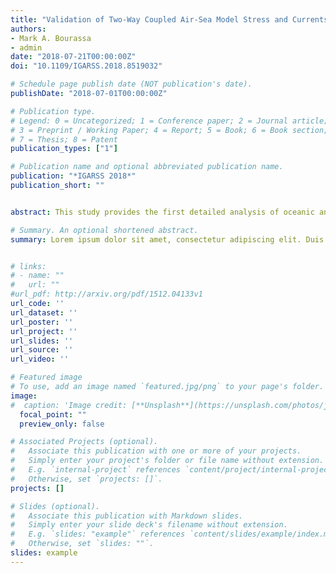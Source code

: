 ```yaml
---
title: "Validation of Two-Way Coupled Air-Sea Model Stress and Currents Through Remotely Sensed Winds and SST"
authors:
- Mark A. Bourassa
- admin
date: "2018-07-21T00:00:00Z"
doi: "10.1109/IGARSS.2018.8519032"

# Schedule page publish date (NOT publication's date).
publishDate: "2018-07-01T00:00:00Z"

# Publication type.
# Legend: 0 = Uncategorized; 1 = Conference paper; 2 = Journal article;
# 3 = Preprint / Working Paper; 4 = Report; 5 = Book; 6 = Book section;
# 7 = Thesis; 8 = Patent
publication_types: ["1"]

# Publication name and optional abbreviated publication name.
publication: "*IGARSS 2018*"
publication_short: ""


abstract: This study provides the first detailed analysis of oceanic and atmospheric responses to the current-stress, wave-stress, and wave-current-stress interactions around the Gulf Stream using a high-resolution three-way coupled regional modeling system. In general, our results highlight the substantial impact of coupling currents and/or waves with wind stress on the air–sea fluxes over the Gulf Stream. The stress and the curl of the stress are crucial to mixed-layer energy budgets and sea surface temperature. In the wave-current-stress coupled experiment, wind stress increased by 15% over the Gulf Stream. Alternating positive and negative bands of changes of Ekman-related vertical velocity appeared in response to the changes of the wind stress curl along the Gulf Stream, with magnitudes exceeding 0.3 m/day (the 95th percentile). The response of wind stress and its curl to the wave-current-stress coupling was not a linear combination of responses to the wave-stress coupling and the current-stress coupling because the ocean and wave induced changes in the atmosphere showed substantial feedback on the ocean. Changes of a latent heat flux in excess of 20 W/m<sup>2</sup> and a sensible heat flux in excess of 5 W/m<sup>2</sup> were found over the Gulf Stream in all coupled experiments. Sensitivity tests show that sea surface temperature (SST) induced difference of air–sea humidity is a major contributor to latent heat flux (LHF) change. Validation is challenging because most satellite observations lack the spatial resolution to resolve the current-induced changes in wind stress curls and heat fluxes. Scatterometer observations can be used to examine the changes in wind stress across the Gulf Stream. The conversion of model data to equivalent neutral winds is highly dependent on the physics considered in the air–sea turbulent fluxes, as well as air–sea temperature differences. This sensitivity is shown to be large enough that satellite observations of winds can be used to test the flux parameterizations in coupled models.

# Summary. An optional shortened abstract.
summary: Lorem ipsum dolor sit amet, consectetur adipiscing elit. Duis posuere tellus ac convallis placerat. Proin tincidunt magna sed ex sollicitudin condimentum.


# links:
# - name: ""
#   url: ""
#url_pdf: http://arxiv.org/pdf/1512.04133v1
url_code: ''
url_dataset: ''
url_poster: ''
url_project: ''
url_slides: ''
url_source: ''
url_video: ''

# Featured image
# To use, add an image named `featured.jpg/png` to your page's folder. 
image:
#  caption: 'Image credit: [**Unsplash**](https://unsplash.com/photos/jdD8gXaTZsc)'
  focal_point: ""
  preview_only: false

# Associated Projects (optional).
#   Associate this publication with one or more of your projects.
#   Simply enter your project's folder or file name without extension.
#   E.g. `internal-project` references `content/project/internal-project/index.md`.
#   Otherwise, set `projects: []`.
projects: []

# Slides (optional).
#   Associate this publication with Markdown slides.
#   Simply enter your slide deck's filename without extension.
#   E.g. `slides: "example"` references `content/slides/example/index.md`.
#   Otherwise, set `slides: ""`.
slides: example
---
```


